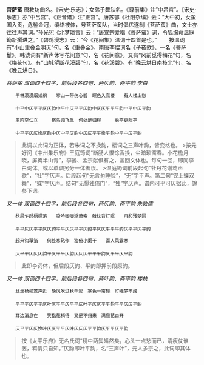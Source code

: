 **菩萨蛮** 唐教坊曲名。《宋史·乐志》：女弟子舞队名。《尊前集》注“中吕宫”。《宋史·乐志》亦“中吕宫”。《正音谱》注“正宫”。唐苏鄂《杜阳杂编》云：“大中初，女蛮国入贡，危髻金冠，缨络被体，号菩萨蛮队，当时倡优遂制《菩萨蛮》曲，文士亦往往声其词。”孙光宪《北梦琐言》云：“唐宣宗爱唱《菩萨蛮》词，令狐绹命温庭筠新撰进之。”《碧鸡漫志》云：“今《花间集》温词十四首是也。” 　　按温词有“小山重叠金明灭”句，名《重叠金》。南唐李煜词名《子夜歌》，一名《菩萨鬘》。韩淲词有“新声休写花间意”句，名《花间意》。又有“风前觅得梅花”句，名《梅花句》。有“山城望断花溪碧”句，名《花溪碧》。有“晚云烘日南枝北”句，名《晚云烘日》。

*菩萨蛮 双调四十四字，前后段各四句，两仄韵、两平韵 李白* 
```
　　平林漠漠烟如织　　寒山一带伤心碧　暝色入高楼　　有人楼上愁　
　　
　　中平中仄平平仄仄韵中平中仄平平仄韵中仄仄平平平韵中平中仄平韵

　　玉阶空伫立　　　宿鸟归飞急　何处是归程　　　长亭更短亭　
　　
　　中平平仄仄换仄韵中仄中平仄韵中仄仄平平换平韵中平中仄平韵
```

>此调以此词为正体，若朱词之不换韵，楼词之三声叶韵，皆变格也。 >按元好问《中州集乐府》王庭筠词“断肠人恨馀香换，尘暗琐窗春。小花檐月晓，屏掩半山青”，李晏、孟宗献俱有之，盖回文体也。每句一回，即同李白词体。或以单调另分一体者误。 >温庭筠词前段起句“牡丹花谢莺声歇”，“牡”字仄声。后段起句“无言匀睡脸”，“无”字平声。第二句“钗上蝶双舞”，“蝶”字仄声。结句“无憀独倚门”，“独”字仄声。谱内可平可仄据此，馀参下词。

*又一体 双调四十四字，前后段各四句，两仄韵、两平韵 朱敦儒* 
```
　　秋风乍起梧桐落　　蛩吟唧唧添萧索　敧枕背灯眠　　月和残梦圆　
　　
　　平平仄仄平平仄仄韵平平仄仄平平仄韵平仄仄平平平韵仄平平仄平韵

　　起来钩翠箔　　何处寒砧作　独倚小阑干　　逼人风露寒　
　　
　　仄平平仄仄仄韵平仄平平仄韵仄仄仄平平平韵仄平平仄平韵
```

>此即李词体，但后段仄韵、平韵即押前段原韵。

*又一体 双调四十四字，前后段各四句，两叶韵、两平韵 楼扶* 
```
　　丝丝杨柳莺声近　晚风吹过秋千影　寒色一帘轻　灯残梦不成　
　　
　　平平平仄平平仄叶仄平平仄平平仄叶平仄仄平平韵平平仄仄平韵

　　耳边消息在　　笑指花梢待　又是不归来　满庭花自开　
　　
　　仄平平仄仄换叶仄仄平平仄叶仄仄仄平平韵仄平平仄平韵
```

>按《太平乐府》无名氏词“镜中两鬓皤然矣，心头一点愁而已，清瘦仗谁医，羁情只自知。”仄韵即叶平韵，名“三声叶”，元人多宗之，此词即其体也。
